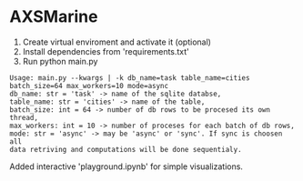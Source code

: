# AXSMarine
1. Create virtual enviroment and activate it (optional)
2. Install dependencies from 'requirements.txt'
3. Run python main.py
```
Usage: main.py --kwargs | -k db_name=task table_name=cities batch_size=64 max_workers=10 mode=async
db_name: str = 'task' -> name of the sqlite databse,
table_name: str = 'cities' -> name of the table,
batch_size: int = 64 -> number of db rows to be procesed its own thread,
max_workers: int = 10 -> number of proceses for each batch of db rows,
mode: str = 'async' -> may be 'async' or 'sync'. If sync is choosen all 
data retriving and computations will be done sequentialy.
```
Added interactive 'playground.ipynb' for simple visualizations.

